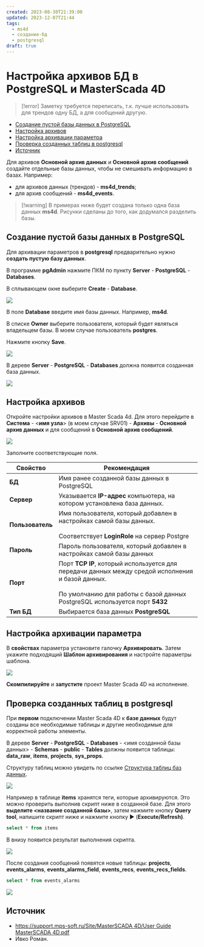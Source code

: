 ```yaml
---
created: 2023-08-30T21:39:00
updated: 2023-12-07T21:44
tags:
  - ms4d
  - создание-бд
  - postgresql
draft: true
---
```

# Настройка архивов БД в PostgreSQL и MasterScada 4D

>[!error] Заметку требуется переписать, т.к. лучше использовать для трендов одну БД, а для сообщений другую. 

- [Создание пустой базы данных в PostgreSQL](#%D0%A1%D0%BE%D0%B7%D0%B4%D0%B0%D0%BD%D0%B8%D0%B5-%D0%BF%D1%83%D1%81%D1%82%D0%BE%D0%B9-%D0%B1%D0%B0%D0%B7%D1%8B-%D0%B4%D0%B0%D0%BD%D0%BD%D1%8B%D1%85-%D0%B2-postgresql)
- [Настройка архивов](#%D0%9D%D0%B0%D1%81%D1%82%D1%80%D0%BE%D0%B9%D0%BA%D0%B0-%D0%B0%D1%80%D1%85%D0%B8%D0%B2%D0%BE%D0%B2)
- [Настройка архивации параметра](#%D0%9D%D0%B0%D1%81%D1%82%D1%80%D0%BE%D0%B9%D0%BA%D0%B0-%D0%B0%D1%80%D1%85%D0%B8%D0%B2%D0%B0%D1%86%D0%B8%D0%B8-%D0%BF%D0%B0%D1%80%D0%B0%D0%BC%D0%B5%D1%82%D1%80%D0%B0)
- [Проверка созданных таблиц в postgresql](#%D0%9F%D1%80%D0%BE%D0%B2%D0%B5%D1%80%D0%BA%D0%B0-%D1%81%D0%BE%D0%B7%D0%B4%D0%B0%D0%BD%D0%BD%D1%8B%D1%85-%D1%82%D0%B0%D0%B1%D0%BB%D0%B8%D1%86-%D0%B2-postgresql)
- [Источник](#%D0%98%D1%81%D1%82%D0%BE%D1%87%D0%BD%D0%B8%D0%BA)

Для архивов **Основной архив данных** и **Основной архив сообщений** создайте отдельные базы данных, чтобы не смешивать информацию в базах. Например:

- для архивов данных (трендов) - **ms4d_trends**; 
- для архив сообщений - **ms4d_events**.

>[!warning] В примерах ниже будет создана только одна база данных **ms4d**. Рисунки сделаны до того, как додумался разделить базы. 

## Создание пустой базы данных в PostgreSQL

Для архивации параметров в **postgresql** предварительно нужно **создать пустую базу данных**.

В программе **pgAdmin** нажмите ПКМ по пункту **Server** - **PostgreSQL** - **Databases**.

В сплывающем окне выберите **Create** - **Database**.

![](_файлы/481128.png)

В поле **Database** введите имя базы данных. Например, **ms4d**.

В списке **Owner** выберите пользователя, который будет являться владельцем базы. В моем случае пользователь **postgres**.

Нажмите кнопку **Save**.

![](_файлы/491486.png)

В дереве **Server** - **PostgreSQL** - **Databases** должна появится созданная база данных.

![](_файлы/491471.png)

## Настройка архивов

Откройте настройки архивов в Master Scada 4d. Для этого перейдите в **Система** - <**имя узла**> (в моем случае SRV01) - **Архивы** - **Основной архив данных** и для сообщений в **Основной архив сообщений**.

![](_файлы/475176.png)

Заполните соответствующие поля.

|**Свойство**|**Рекомендация**|
|---|---|
|**БД**|Имя ранее созданной базы данных в PostgreSQL|
|**Сервер**|Указывается **IP-адрес** компьютера, на котором установлена база данных.|
|**Пользователь**|Имя пользователя, который добавлен в настройках самой базы данных.<br><br>Соответствует **LoginRole** на сервер Postgre|
|**Пароль**|Пароль пользователя, который добавлен в настройках самой базы данных|
|**Порт**|Порт **TCP IP**, который используется для передачи данных между средой исполнения и базой данных.<br><br>По умолчанию для работы с базой данных PostgreSQL используется порт **5432**|
|**Тип БД**|Выбирается база данных **PostgreSQL**|

## Настройка архивации параметра

В **свойствах** параметра установите галочку **Архивировать**. Затем укажите подходящий **Шаблон архивирования** и настройте параметры шаблона.

![](_файлы/514579.png)

**Скомпилируйте** и **запустите** проект Master Scada 4D на исполнение.

## Проверка созданных таблиц в postgresql

При **первом** подключении Master Scada 4D к **базе данных** будут созданы все необходимые таблицы и другие необходимые для корректной работы элементы.

В дереве **Server** - **PostgreSQL** - **Databases** - <имя созданной базы данных> - **Schemas** - **public** - **Tables** должны появится таблицы: **data_raw**, **items**, **projects**, **sys_props**.

Структуру таблиц можно увидеть по ссылке [Структура таблиц баз данных](Структура%20таблиц%20баз%20данных.md).

![](_файлы/475167.png)

Например в таблице **items** хранятся теги, которые архивируются. Это можно проверить выполнив скрипт ниже в созданной базе. Для этого **выделите <название созданной базы>**, затем нажмите кнопку **Query tool**, напишите скрипт ниже и нажмите кнопку ► (**Execute/Refresh)**.

```sql
select * from items
```

В внизу появится результат выполнения скрипта.

![](_файлы/481122.png)

После создания сообщений появятся новые таблицы: **projects**, **events_alarms**, **events_alarms_field**, **events_recs**, **events_recs_fields**.

```sql
select * from events_alarms
```

![](_файлы/491487.png)

## Источник

- [https://support.mps-soft.ru/Site/MasterSCADA 4D/User Guide MasterSCADA 4D.pdf](https://support.mps-soft.ru/Site/MasterSCADA%204D/User%20Guide%20MasterSCADA%204D.pdf)
- Ивко Роман.
